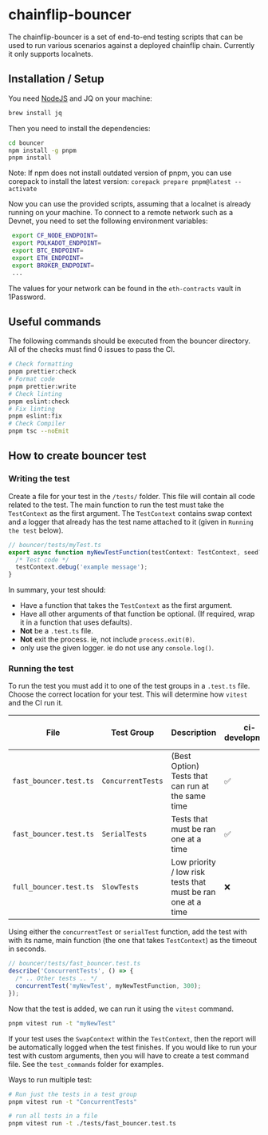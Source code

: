 # chainflip-bouncer

The chainflip-bouncer is a set of end-to-end testing scripts that can be used to
run various scenarios against a deployed chainflip chain. Currently it only supports
localnets.

## Installation / Setup

You need [NodeJS](https://github.com/nvm-sh/nvm#installing-and-updating) and JQ
on your machine:

```sh
brew install jq
```

Then you need to install the dependencies:

```sh
cd bouncer
npm install -g pnpm
pnpm install
```

Note: If npm does not install outdated version of pnpm, you can use corepack to install the latest version:
`corepack prepare pnpm@latest --activate`

Now you can use the provided scripts, assuming that a localnet is already running on your machine.
To connect to a remote network such as a Devnet, you need to set the following environment variables:

```bash
 export CF_NODE_ENDPOINT=
 export POLKADOT_ENDPOINT=
 export BTC_ENDPOINT=
 export ETH_ENDPOINT=
 export BROKER_ENDPOINT=
 ...
```

The values for your network can be found in the `eth-contracts` vault in 1Password.

## Useful commands

The following commands should be executed from the bouncer directory.
All of the checks must find 0 issues to pass the CI.

```sh
# Check formatting
pnpm prettier:check
# Format code
pnpm prettier:write
# Check linting
pnpm eslint:check
# Fix linting
pnpm eslint:fix
# Check Compiler
pnpm tsc --noEmit
```

## How to create bouncer test

### Writing the test

Create a file for your test in the `/tests/` folder.
This file will contain all code related to the test.
The main function to run the test must take the `TestContext` as the first argument.
The `TestContext` contains swap context and a logger that already has the test name attached to it (given in `Running the test` below).

```ts
// bouncer/tests/myTest.ts
export async function myNewTestFunction(testContext: TestContext, seed?: string) {
  /* Test code */
  testContext.debug('example message');
}
```

In summary, your test should:

- Have a function that takes the `TestContext` as the first argument.
- Have all other arguments of that function be optional. (If required, wrap it in a function that uses defaults).
- **Not** be a `.test.ts` file.
- **Not** exit the process. ie, not include `process.exit(0)`.
- only use the given logger. ie do not use any `console.log()`.

### Running the test

To run the test you must add it to one of the test groups in a `.test.ts` file.
Choose the correct location for your test.
This will determine how `vitest` and the CI run it.

| File                   | Test Group        | Description                                                  | ci-development | ci-main-merge |
| ---------------------- | ----------------- | ------------------------------------------------------------ | -------------- | ------------- |
| `fast_bouncer.test.ts` | `ConcurrentTests` | (Best Option) Tests that can run at the same time            | ✅             | ✅            |
| `fast_bouncer.test.ts` | `SerialTests`     | Tests that must be ran one at a time                         | ✅             | ✅            |
| `full_bouncer.test.ts` | `SlowTests`       | Low priority / low risk tests that must be ran one at a time | ❌             | ✅            |

Using either the `concurrentTest` or `serialTest` function, add the test with with its name, main function (the one that takes `TestContext`) as the timeout in seconds.

```ts
// bouncer/tests/fast_bouncer.test.ts
describe('ConcurrentTests', () => {
  /* .. Other tests .. */
  concurrentTest('myNewTest', myNewTestFunction, 300);
});
```

Now that the test is added, we can run it using the `vitest` command.

```sh copy
pnpm vitest run -t "myNewTest"
```

If your test uses the `SwapContext` within the `TestContext`, then the report will be automatically logged when the test finishes.
If you would like to run your test with custom arguments, then you will have to create a test command file.
See the `test_commands` folder for examples.

Ways to run multiple test:

```sh
# Run just the tests in a test group
pnpm vitest run -t "ConcurrentTests"

# run all tests in a file
pnpm vitest run -t ./tests/fast_bouncer.test.ts
```
